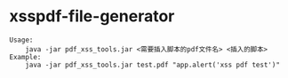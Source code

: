 # xsspdf-file-generator

```
Usage:
    java -jar pdf_xss_tools.jar <需要插入脚本的pdf文件名> <插入的脚本>
Example:
    java -jar pdf_xss_tools.jar test.pdf "app.alert('xss pdf test')"
```

